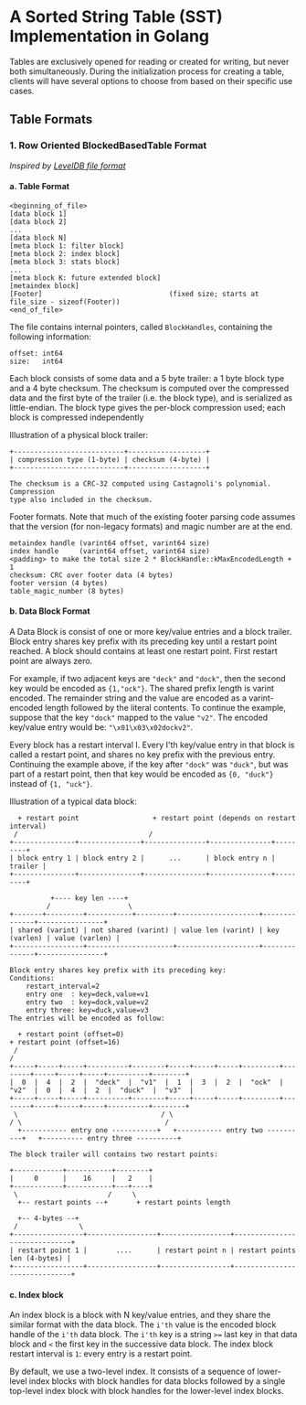 # A Sorted String Table (SST) Implementation in Golang

Tables are exclusively opened for reading or created for writing, but never both simultaneously.
During the initialization process for creating a table, clients will have several options to choose 
from based on their specific use cases.

## Table Formats 

### 1. Row Oriented BlockedBasedTable Format 

_Inspired by [LevelDB file format](https://github.com/google/leveldb/blob/main/doc/table_format.md)_

#### a. Table Format 

```
<beginning_of_file>
[data block 1]
[data block 2]
...
[data block N]
[meta block 1: filter block]                  
[meta block 2: index block]     
[meta block 3: stats block]             
...
[meta block K: future extended block]  
[metaindex block]
[Footer]                               (fixed size; starts at file_size - sizeof(Footer))
<end_of_file>
```

The file contains internal pointers, called `BlockHandles`, containing the following information:
```
offset: int64
size:   int64
```

Each block consists of some data and a 5 byte trailer: a 1 byte block type and a
4 byte checksum. The checksum is computed over the compressed data and the first
byte of the trailer (i.e. the block type), and is serialized as little-endian.
The block type gives the per-block compression used; each block is compressed
independently

Illustration of a physical block trailer:
```
+---------------------------+-------------------+
| compression type (1-byte) | checksum (4-byte) |
+---------------------------+-------------------+

The checksum is a CRC-32 computed using Castagnoli's polynomial. Compression 
type also included in the checksum.
```

Footer formats. Note that much of the existing footer parsing code assumes that the version (for non-legacy formats) 
and magic number are at the end.

```
metaindex handle (varint64 offset, varint64 size)
index handle     (varint64 offset, varint64 size)
<padding> to make the total size 2 * BlockHandle::kMaxEncodedLength + 1
checksum: CRC over footer data (4 bytes)
footer version (4 bytes)
table_magic_number (8 bytes)
```

#### b. Data Block Format 

A Data Block is consist of one or more key/value entries and a block trailer. Block entry shares key prefix with its preceding 
key until a restart point reached. A block should contains at least one restart point. First restart point are always zero.

For example, if two adjacent keys are `"deck"` and `"dock"`, then the second key would be encoded as 
`{1,"ock"}`. The shared prefix length is varint encoded. The remainder string and the value are encoded as a varint-encoded length 
followed by the literal contents. To continue the example, suppose that the key `"dock"` mapped to the value
`"v2"`. The encoded key/value entry would be: `"\x01\x03\x02dockv2"`.

Every block has a restart interval I. Every I'th key/value entry in that block is called a restart point, and shares no key prefix with the previous entry.
Continuing the example above, if the key after `"dock"` was `"duck"`, but was part of a restart point, 
then that key would be encoded as `{0, "duck"}` instead of `{1, "uck"}`.

Illustration of a typical data block:

```
  + restart point                  + restart point (depends on restart interval)
 /                                /
+---------------+---------------+---------------+---------------+---------+
| block entry 1 | block entry 2 |      ...      | block entry n | trailer |
+---------------+---------------+---------------+---------------+---------+
```

```
          +---- key len ----+
         /                   \
+-------+---------+-----------+---------+--------------------+--------------+----------------+
| shared (varint) | not shared (varint) | value len (varint) | key (varlen) | value (varlen) |
+-----------------+---------------------+--------------------+--------------+----------------+

Block entry shares key prefix with its preceding key:
Conditions:
    restart_interval=2
    entry one  : key=deck,value=v1
    entry two  : key=dock,value=v2
    entry three: key=duck,value=v3
The entries will be encoded as follow:

  + restart point (offset=0)                                                 + restart point (offset=16)
 /                                                                          /
+-----+-----+-----+----------+--------+-----+-----+-----+---------+--------+-----+-----+-----+----------+--------+
|  0  |  4  |  2  |  "deck"  |  "v1"  |  1  |  3  |  2  |  "ock"  |  "v2"  |  0  |  4  |  2  |  "duck"  |  "v3"  |
+-----+-----+-----+----------+--------+-----+-----+-----+---------+--------+-----+-----+-----+----------+--------+
 \                                   / \                                  / \                                   /
  +----------- entry one -----------+   +----------- entry two ----------+   +---------- entry three ----------+
```
```
The block trailer will contains two restart points:

+------------+-----------+--------+
|     0      |    16     |   2    |
+------------+-----------+---+----+
 \                      /     \
  +-- restart points --+       + restart points length

  +-- 4-bytes --+
 /               \
+-----------------+-----------------+-----------------+------------------------------+
| restart point 1 |       ....      | restart point n | restart points len (4-bytes) |
+-----------------+-----------------+-----------------+------------------------------+
```

#### c. Index block 

An index block is a block with N key/value entries, and they share the similar format
with the data block. The `i'th` value is the encoded block handle of the `i'th` data block.
The `i'th` key is a string `>=` last key in that data block and `<` the first key in the 
successive data block. The index block restart interval is `1`: every entry is a restart point.

By default, we use a two-level index. It consists of a sequence of lower-level 
index blocks with block handles for data blocks followed by a single top-level 
index block with block handles for the lower-level index blocks.
